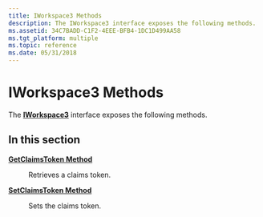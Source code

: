 ```yaml
---
title: IWorkspace3 Methods
description: The IWorkspace3 interface exposes the following methods.
ms.assetid: 34C7BADD-C1F2-4EEE-BFB4-1DC1D499AA58
ms.tgt_platform: multiple
ms.topic: reference
ms.date: 05/31/2018
---
```


# IWorkspace3 Methods

The [**IWorkspace3**](/windows/desktop/api/workspaceruntime/nn-workspaceruntime-iworkspace3) interface exposes the following methods.

## In this section

<dl> <dt>

[**GetClaimsToken Method**](/windows/desktop/api/workspaceruntime/nf-workspaceruntime-iworkspace3-getclaimstoken2)
</dt> <dd>

Retrieves a claims token.

</dd> <dt>

[**SetClaimsToken Method**](/windows/desktop/api/workspaceruntime/nf-workspaceruntime-iworkspace3-setclaimstoken)
</dt> <dd>

Sets the claims token.

</dd> </dl>

 

 




